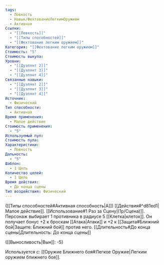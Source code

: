 ```yaml
---
tags:
  - Ловкость
  - Навык/ФехтованиеЛегкимОружием
  - Активная
Ссылки:
  - "[[Ловкость]]"
  - "[[Типы способностей]]"
  - "[[Фехтование легким оружием]]"
Категория: "[[Фехтование легким оружием]]"
Стоимость: "5"
Стоимость выкупа: 
Уровни:
  - "[[Дуэлянт 2]]"
  - "[[Дуэлянт 3]]"
  - "[[Дуэлянт 4]]"
Связанные навыки:
  - "[[Дуэлянт 2]]"
  - "[[Дуэлянт 3]]"
  - "[[Дуэлянт 4]]"
Источник:
  - Физический
Тип способности:
  - Активная
Время применения:
  - Малое действие
Стоимость применения:
  - "5"
Используемый пул: 
Стоимость пула: 
Характеристики:
  - Ловкость
Дальность:
  - "5"
Шаблон:
  - 1 Цель
Количество целей:
  - 1 Цель
Время действия:
  - До конца сцены
Тип воздействия: Физический
---
```

([[Типы способностей#Активная способность|А]]) [[Действия#^d81ed1|Малое действие]]. [[Использование#1 Раз за Сцену|(1р/Сцена)]]. Персонаж выбирает 1 противника в радиусе 5 [[Клетка|клеток]]. Он получает бонус +2 к броскам [[Атака|Атаки]] и +2 к [[Защита#Ближний бой|Защите: Ближний бой]] против него. [[Длительность#До конца сцены|Длительность: До конца сцены]] 

([[Выносливость|Вын]]: -5)

Используется с: [[Оружие Ближнего боя#Легкое Оружие|Легким оружием ближнего боя]].